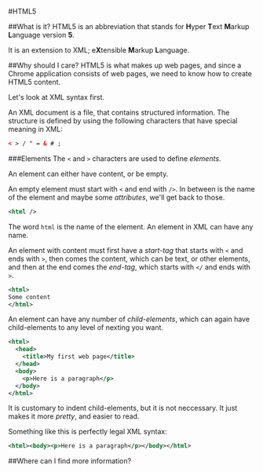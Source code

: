 #HTML5

##What is it?
HTML5 is an abbreviation that stands for **H**yper **T**ext **M**arkup **L**anguage version **5**.

It is an extension to XML; e<b>X</b>tensible **M**arkup **L**anguage.

##Why should I care?
HTML5 is what makes up web pages, and since a Chrome application consists of web pages, we need to know how to create HTML5 content.

Let's look at XML syntax first.

An XML document is a file, that contains structured information. The structure is defined by using the following characters that have special meaning in XML:
```XML
< > / " = & # ;
```
###Elements
The `<` and `>` characters are used to define *elements*.

An element can either have content, or be empty.

An empty element must start with `<` and end with `/>`. In between is the name of the element and maybe some *attributes*, we'll get back to those.
```XML
<html />
```
The word `html` is the name of the element. An element in XML can have any name.

An element with content must first have a *start-tag* that starts with `<` and ends with `>`, then comes the content, which can be text, or other elements, and then at the end comes the *end-tag*, which starts with `</` and ends with `>`.
```XML
<html>
Some content
</html>
```

An element can have any number of *child-elements*, which can again have child-elements to any level of nexting you want.
```XML
<html>
  <head>
    <title>My first web page</title>
  </head>
  <body>
    <p>Here is a paragraph</p>
  </body>
</html>
```

It is customary to indent child-elements, but it is not neccessary. It just makes it more *pretty*, and easier to read.

Something like this is perfectly legal XML syntax:
```XML
<html><body><p>Here is a paragraph</p></body></html>
```

##Where can I find more information?

